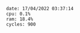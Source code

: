 

                date: 17/04/2022 03:37:14
                cpu: 0.1%
                ram: 18.4%
                cycles: 900

                         